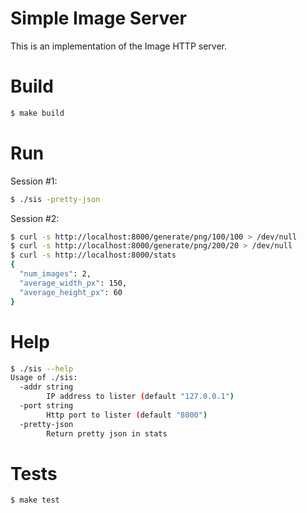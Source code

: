 Simple Image Server
===================

This is an implementation of the Image HTTP server. 

Build
=====

```bash
$ make build
```

Run
===

Session #1:
```bash
$ ./sis -pretty-json
```

Session #2:
```bash
$ curl -s http://localhost:8000/generate/png/100/100 > /dev/null
$ curl -s http://localhost:8000/generate/png/200/20 > /dev/null
$ curl -s http://localhost:8000/stats
{
  "num_images": 2,
  "average_width_px": 150,
  "average_height_px": 60
}
```

Help
====

```bash
$ ./sis --help
Usage of ./sis:
  -addr string
    	IP address to lister (default "127.0.0.1")
  -port string
    	Http port to lister (default "8000")
  -pretty-json
    	Return pretty json in stats
```

Tests
=====

```bash
$ make test
```
